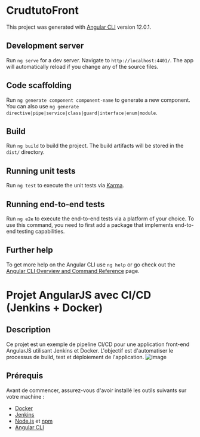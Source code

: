 # CrudtutoFront

This project was generated with [Angular CLI](https://github.com/angular/angular-cli) version 12.0.1.

## Development server

Run `ng serve` for a dev server. Navigate to `http://localhost:4401/`. The app will automatically reload if you change any of the source files.

## Code scaffolding

Run `ng generate component component-name` to generate a new component. You can also use `ng generate directive|pipe|service|class|guard|interface|enum|module`.

## Build

Run `ng build` to build the project. The build artifacts will be stored in the `dist/` directory.

## Running unit tests

Run `ng test` to execute the unit tests via [Karma](https://karma-runner.github.io).

## Running end-to-end tests

Run `ng e2e` to execute the end-to-end tests via a platform of your choice. To use this command, you need to first add a package that implements end-to-end testing capabilities.

## Further help

To get more help on the Angular CLI use `ng help` or go check out the [Angular CLI Overview and Command Reference](https://angular.io/cli) page.
# Projet AngularJS avec CI/CD (Jenkins + Docker)

## Description

Ce projet est un exemple de pipeline CI/CD pour une application front-end AngularJS utilisant Jenkins et Docker. L'objectif est d'automatiser le processus de build, test et déploiement de l'application.
![image](https://github.com/Hana-Romdhani/CRUDFrontDevops/assets/123480733/abb4c117-4aea-4563-b48c-2516460fbd25)

## Prérequis

Avant de commencer, assurez-vous d'avoir installé les outils suivants sur votre machine :

- [Docker](https://www.docker.com/get-started)
- [Jenkins](https://www.jenkins.io/download/)
- [Node.js](https://nodejs.org/) et [npm](https://www.npmjs.com/)
- [Angular CLI](https://cli.angular.io/)




